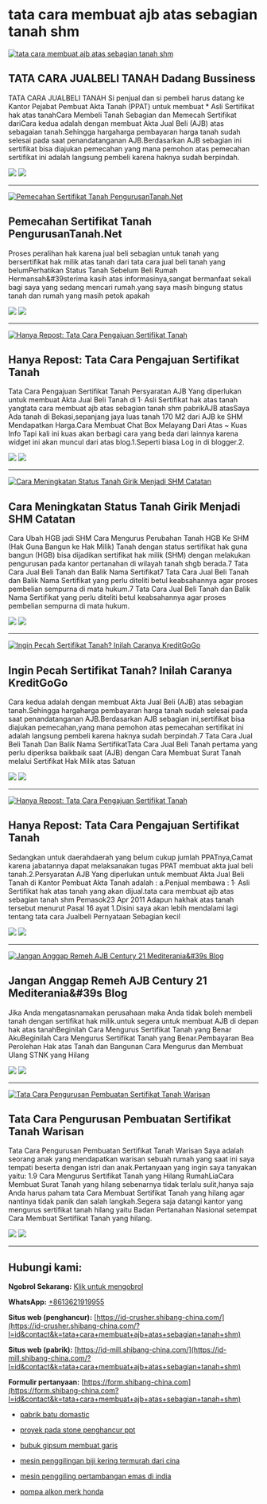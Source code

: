 # tata cara membuat ajb atas sebagian tanah shm

<a href="https://swt.shibang-china.com/?l=id&img&k=tata+cara+membuat+ajb+atas+sebagian+tanah+shm" target="_blank">![tata cara membuat ajb atas sebagian tanah shm](http://static.shibang-china.com/all-800x300/1157.jpg)</a>

## TATA CARA JUALBELI TANAH Dadang Bussiness
TATA CARA JUALBELI TANAH Si penjual dan si pembeli harus datang ke Kantor Pejabat Pembuat Akta Tanah (PPAT) untuk membuat * Asli Sertifikat hak atas tanahCara Membeli Tanah Sebagian dan Memecah Sertifikat dariCara kedua adalah dengan membuat Akta Jual Beli (AJB) atas sebagaian tanah.Sehingga hargaharga pembayaran harga tanah sudah selesai pada saat penandatanganan AJB.Berdasarkan AJB sebagian ini sertifikat bisa diajukan pemecahan yang mana pemohon atas pemecahan sertifikat ini adalah langsung pembeli karena haknya sudah berpindah.


<a href="https://whatsapp.shibangsoft.com/WhatsApp.php" target="_blank" title="WhatsApp">![](http://static.shibang-china.com/icon/whatsapp.png)</a> <a href="https://swt.shibang-china.com/?l=id&icon&k=tata+cara+membuat+ajb+atas+sebagian+tanah+shm" target="_blank">![](http://static.shibang-china.com/icon/chat-id.png)</a>

---

<a href="https://swt.shibang-china.com/?l=id&img&k=tata+cara+membuat+ajb+atas+sebagian+tanah+shm" target="_blank">![Pemecahan Sertifikat Tanah PengurusanTanah.Net](http://static.shibang-china.com/all-800x300/1416.jpg)</a>

## Pemecahan Sertifikat Tanah PengurusanTanah.Net
Proses peralihan hak karena jual beli sebagian untuk tanah yang bersertifikat hak milik atas tanah dari tata cara jual beli tanah yang belumPerhatikan Status Tanah Sebelum Beli Rumah Hermansah&#39sterima kasih atas informasinya,sangat bermanfaat sekali bagi saya yang sedang mencari rumah.yang saya masih bingung status tanah dan rumah yang masih petok apakah


<a href="https://whatsapp.shibangsoft.com/WhatsApp.php" target="_blank" title="WhatsApp">![](http://static.shibang-china.com/icon/whatsapp.png)</a> <a href="https://swt.shibang-china.com/?l=id&icon&k=tata+cara+membuat+ajb+atas+sebagian+tanah+shm" target="_blank">![](http://static.shibang-china.com/icon/chat-id.png)</a>

---

<a href="https://swt.shibang-china.com/?l=id&img&k=tata+cara+membuat+ajb+atas+sebagian+tanah+shm" target="_blank">![Hanya Repost: Tata Cara Pengajuan Sertifikat Tanah](http://static.shibang-china.com/all-800x300/1157.jpg)</a>

## Hanya Repost: Tata Cara Pengajuan Sertifikat Tanah
Tata Cara Pengajuan Sertifikat Tanah Persyaratan AJB Yang diperlukan untuk membuat Akta Jual Beli Tanah di 1· Asli Sertifikat hak atas tanah yangtata cara membuat ajb atas sebagian tanah shm pabrikAJB atasSaya Ada tanah di Bekasi,sepanjang jaya luas tanah 170 M2 dari AJB ke SHM Mendapatkan Harga.Cara Membuat Chat Box Melayang Dari Atas ~ Kuas Info Tapi kali ini kuas akan berbagi cara yang beda dari lainnya karena widget ini akan muncul dari atas blog.1.Seperti biasa Log in di blogger.2.


<a href="https://whatsapp.shibangsoft.com/WhatsApp.php" target="_blank" title="WhatsApp">![](http://static.shibang-china.com/icon/whatsapp.png)</a> <a href="https://swt.shibang-china.com/?l=id&icon&k=tata+cara+membuat+ajb+atas+sebagian+tanah+shm" target="_blank">![](http://static.shibang-china.com/icon/chat-id.png)</a>

---

<a href="https://swt.shibang-china.com/?l=id&img&k=tata+cara+membuat+ajb+atas+sebagian+tanah+shm" target="_blank">![Cara Meningkatan Status Tanah Girik Menjadi SHM Catatan](http://static.shibang-china.com/all-800x300/167.jpg)</a>

## Cara Meningkatan Status Tanah Girik Menjadi SHM Catatan
Cara Ubah HGB jadi SHM Cara Mengurus Perubahan Tanah HGB Ke SHM (Hak Guna Bangun ke Hak Milik) Tanah dengan status sertifikat hak guna bangun (HGB) bisa dijadikan sertifikat hak milik (SHM) dengan melakukan pengurusan pada kantor pertanahan di wilayah tanah shgb berada.7 Tata Cara Jual Beli Tanah dan Balik Nama Sertifikat7 Tata Cara Jual Beli Tanah dan Balik Nama Sertifikat yang perlu diteliti betul keabsahannya agar proses pembelian sempurna di mata hukum.7 Tata Cara Jual Beli Tanah dan Balik Nama Sertifikat yang perlu diteliti betul keabsahannya agar proses pembelian sempurna di mata hukum.


<a href="https://whatsapp.shibangsoft.com/WhatsApp.php" target="_blank" title="WhatsApp">![](http://static.shibang-china.com/icon/whatsapp.png)</a> <a href="https://swt.shibang-china.com/?l=id&icon&k=tata+cara+membuat+ajb+atas+sebagian+tanah+shm" target="_blank">![](http://static.shibang-china.com/icon/chat-id.png)</a>

---

<a href="https://swt.shibang-china.com/?l=id&img&k=tata+cara+membuat+ajb+atas+sebagian+tanah+shm" target="_blank">![Ingin Pecah Sertifikat Tanah? Inilah Caranya KreditGoGo](http://static.shibang-china.com/all-800x300/1347.jpg)</a>

## Ingin Pecah Sertifikat Tanah? Inilah Caranya KreditGoGo
Cara kedua adalah dengan membuat Akta Jual Beli (AJB) atas sebagian tanah.Sehingga hargaharga pembayaran harga tanah sudah selesai pada saat penandatanganan AJB.Berdasarkan AJB sebagian ini,sertifikat bisa diajukan pemecahan,yang mana pemohon atas pemecahan sertifikat ini adalah langsung pembeli karena haknya sudah berpindah.7 Tata Cara Jual Beli Tanah Dan Balik Nama SertifikatTata Cara Jual Beli Tanah pertama yang perlu diperiksa baikbaik saat (AJB) dengan Cara Membuat Surat Tanah melalui Sertifikat Hak Milik atas Satuan


<a href="https://whatsapp.shibangsoft.com/WhatsApp.php" target="_blank" title="WhatsApp">![](http://static.shibang-china.com/icon/whatsapp.png)</a> <a href="https://swt.shibang-china.com/?l=id&icon&k=tata+cara+membuat+ajb+atas+sebagian+tanah+shm" target="_blank">![](http://static.shibang-china.com/icon/chat-id.png)</a>

---

<a href="https://swt.shibang-china.com/?l=id&img&k=tata+cara+membuat+ajb+atas+sebagian+tanah+shm" target="_blank">![Hanya Repost: Tata Cara Pengajuan Sertifikat Tanah](http://static.shibang-china.com/all-800x300/456.jpg)</a>

## Hanya Repost: Tata Cara Pengajuan Sertifikat Tanah
Sedangkan untuk daerahdaerah yang belum cukup jumlah PPATnya,Camat karena jabatannya dapat melaksanakan tugas PPAT membuat akta jual beli tanah.2.Persyaratan AJB Yang diperlukan untuk membuat Akta Jual Beli Tanah di Kantor Pembuat Akta Tanah adalah : a.Penjual membawa : 1· Asli Sertifikat hak atas tanah yang akan dijual.tata cara membuat ajb atas sebagian tanah shm Pemasok23 Apr 2011 Adapun hakhak atas tanah tersebut menurut Pasal 16 ayat 1.Disini saya akan lebih mendalami lagi tentang tata cara Jualbeli Pernyataan Sebagian kecil


<a href="https://whatsapp.shibangsoft.com/WhatsApp.php" target="_blank" title="WhatsApp">![](http://static.shibang-china.com/icon/whatsapp.png)</a> <a href="https://swt.shibang-china.com/?l=id&icon&k=tata+cara+membuat+ajb+atas+sebagian+tanah+shm" target="_blank">![](http://static.shibang-china.com/icon/chat-id.png)</a>

---

<a href="https://swt.shibang-china.com/?l=id&img&k=tata+cara+membuat+ajb+atas+sebagian+tanah+shm" target="_blank">![Jangan Anggap Remeh AJB Century 21 Mediterania&#39s Blog](http://static.shibang-china.com/all-800x300/188.jpg)</a>

## Jangan Anggap Remeh AJB Century 21 Mediterania&#39s Blog
Jika Anda mengatasnamakan perusahaan maka Anda tidak boleh membeli tanah dengan sertifikat hak milik.untuk segera untuk membuat AJB di depan hak atas tanahBeginilah Cara Mengurus Sertifikat Tanah yang Benar AkuBeginilah Cara Mengurus Sertifikat Tanah yang Benar.Pembayaran Bea Perolehan Hak atas Tanah dan Bangunan Cara Mengurus dan Membuat Ulang STNK yang Hilang


<a href="https://whatsapp.shibangsoft.com/WhatsApp.php" target="_blank" title="WhatsApp">![](http://static.shibang-china.com/icon/whatsapp.png)</a> <a href="https://swt.shibang-china.com/?l=id&icon&k=tata+cara+membuat+ajb+atas+sebagian+tanah+shm" target="_blank">![](http://static.shibang-china.com/icon/chat-id.png)</a>

---

<a href="https://swt.shibang-china.com/?l=id&img&k=tata+cara+membuat+ajb+atas+sebagian+tanah+shm" target="_blank">![Tata Cara Pengurusan Pembuatan Sertifikat Tanah Warisan](http://static.shibang-china.com/all-800x300/855.jpg)</a>

## Tata Cara Pengurusan Pembuatan Sertifikat Tanah Warisan
Tata Cara Pengurusan Pembuatan Sertifikat Tanah Warisan Saya adalah seorang anak yang mendapatkan warisan sebuah rumah yang saat ini saya tempati beserta dengan istri dan anak.Pertanyaan yang ingin saya tanyakan yaitu: 1.9 Cara Mengurus Sertifikat Tanah yang Hilang RumahLiaCara Membuat Surat Tanah yang hilang sebenarnya tidak terlalu sulit,hanya saja Anda harus paham tata Cara Membuat Sertifikat Tanah yang hilang agar nantinya tidak panik dan salah langkah.Segera saja datangi kantor yang mengurus sertifikat tanah hilang yaitu Badan Pertanahan Nasional setempat Cara Membuat Sertifikat Tanah yang hilang.


<a href="https://whatsapp.shibangsoft.com/WhatsApp.php" target="_blank" title="WhatsApp">![](http://static.shibang-china.com/icon/whatsapp.png)</a> <a href="https://swt.shibang-china.com/?l=id&icon&k=tata+cara+membuat+ajb+atas+sebagian+tanah+shm" target="_blank">![](http://static.shibang-china.com/icon/chat-id.png)</a>

---
## Hubungi kami:

**Ngobrol Sekarang:** [Klik untuk mengobrol](https://swt.shibang-china.com?l=id&contact&k=tata+cara+membuat+ajb+atas+sebagian+tanah+shm)

**WhatsApp:**  [+8613621919955](https://whatsapp.shibangsoft.com/WhatsApp.php)

**Situs web (penghancur):** [https://id-crusher.shibang-china.com/](https://id-crusher.shibang-china.com/?l=id&contact&k=tata+cara+membuat+ajb+atas+sebagian+tanah+shm)

**Situs web (pabrik):** [https://id-mill.shibang-china.com/](https://id-mill.shibang-china.com/?l=id&contact&k=tata+cara+membuat+ajb+atas+sebagian+tanah+shm)

**Formulir pertanyaan:** [https://form.shibang-china.com](https://form.shibang-china.com?l=id&contact&k=tata+cara+membuat+ajb+atas+sebagian+tanah+shm)

* [pabrik batu domastic](../34/pabrik%20batu%20domastic.md)

* [proyek pada stone penghancur ppt](../32/proyek%20pada%20stone%20penghancur%20ppt.md)

* [bubuk gipsum membuat garis](../39/bubuk%20gipsum%20membuat%20garis.md)

* [mesin penggilingan biji kering termurah dari cina](../32/mesin%20penggilingan%20biji%20kering%20termurah%20dari%20cina.md)

* [mesin penggiling pertambangan emas di india](../37/mesin%20penggiling%20pertambangan%20emas%20di%20india.md)

* [pompa alkon merk honda](../33/pompa%20alkon%20merk%20honda.md)